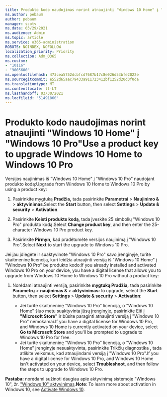 ```yaml
---
title: Produkto kodo naudojimas norint atnaujinti "Windows 10 Home" į "Windows 10 Pro"
ms.author: pebaum
author: pebaum
manager: scotv
ms.date: 03/29/2021
ms.audience: Admin
ms.topic: article
ms.service: o365-administration
ROBOTS: NOINDEX, NOFOLLOW
localization_priority: Priority
ms.collection: Adm_O365
ms.custom:
- "10116"
- "9005600"
ms.openlocfilehash: 473cea5752dcbfcd7687b17c8e026d53bfe2022e
ms.sourcegitcommit: e552d65aac79433a911723412bf1252d20d3f0da
ms.translationtype: MT
ms.contentlocale: lt-LT
ms.lasthandoff: 03/30/2021
ms.locfileid: "51491860"
---
```

# <a name="use-a-product-key-to-upgrade-windows-10-home-to-windows-10-pro"></a><span data-ttu-id="ee771-102">Produkto kodo naudojimas norint atnaujinti "Windows 10 Home" į "Windows 10 Pro"</span><span class="sxs-lookup"><span data-stu-id="ee771-102">Use a product key to upgrade Windows 10 Home to Windows 10 Pro</span></span>

<span data-ttu-id="ee771-103">Versijos naujinimas iš "Windows 10 Home" į "Windows 10 Pro" naudojant produkto kodą:</span><span class="sxs-lookup"><span data-stu-id="ee771-103">Upgrade from Windows 10 Home to Windows 10 Pro by using a product key:</span></span>

1. <span data-ttu-id="ee771-104">Pasirinkite mygtuką **Pradžia,** tada pasirinkite **Parametrai**  >  **Naujinimo &**  >  **aktyvinimas**.</span><span class="sxs-lookup"><span data-stu-id="ee771-104">Select the **Start** button, then select **Settings** > **Update & security** > **Activation**.</span></span>

1. <span data-ttu-id="ee771-105">Pasirinkite **Keisti produkto kodą**, tada įveskite 25 simbolių "Windows 10 Pro" produkto kodą.</span><span class="sxs-lookup"><span data-stu-id="ee771-105">Select **Change product key**, and then enter the 25-character Windows 10 Pro product key.</span></span>

1. <span data-ttu-id="ee771-106">Pasirinkite **Pirmyn,** kad pradėtumėte versijos naujinimą į "Windows 10 Pro".</span><span class="sxs-lookup"><span data-stu-id="ee771-106">Select **Next** to start the upgrade to Windows 10 Pro.</span></span>

<span data-ttu-id="ee771-107">Jei jau įdiegėte ir suaktyvinote "Windows 10 Pro" savo įrenginyje, turite skaitmeninę licenciją, kuri leidžia atnaujinti versiją iš "Windows 10 Home" į "Windows 10 Pro" be produkto kodo:</span><span class="sxs-lookup"><span data-stu-id="ee771-107">If you already installed and activated Windows 10 Pro on your device, you have a digital license that allows you to upgrade from Windows 10 Home to Windows 10 Pro without a product key:</span></span>

1. <span data-ttu-id="ee771-108">Norėdami atnaujinti versiją, pasirinkite **mygtuką Pradžia,** tada pasirinkite **Parametrų**  >  **naujinimas &**  >  **aktyvinimas:**</span><span class="sxs-lookup"><span data-stu-id="ee771-108">To upgrade, select the **Start** button, then select **Settings** > **Update & security** > **Activation**:</span></span>

    - <span data-ttu-id="ee771-109">Jei turite skaitmeninę "Windows 10 Pro" licenciją, o "Windows 10 Home" šiuo metu suaktyvinta jūsų įrenginyje, pasirinkite Eiti į **"Microsoft Store"** ir būsite paraginti atnaujinti versiją į "Windows 10 Pro" nemokamai.</span><span class="sxs-lookup"><span data-stu-id="ee771-109">If you have a digital license for Windows 10 Pro, and Windows 10 Home is currently activated on your device, select **Go to Microsoft Store** and you'll be prompted to upgrade to Windows 10 Pro for free.</span></span>
    - <span data-ttu-id="ee771-110">Jei turite skaitmeninę "Windows 10 Pro" licenciją, o "Windows 10 Home" įrenginyje nesuaktyvinta, pasirinkite Trikčių diagnostika **,** tada atlikite veiksmus, kad atnaujindami versiją į "Windows 10 Pro".</span><span class="sxs-lookup"><span data-stu-id="ee771-110">If you have a digital license for Windows 10 Pro, and Windows 10 Home isn't activated on your device, select **Troubleshoot**, and then follow the steps to upgrade to Windows 10 Pro.</span></span>

<span data-ttu-id="ee771-111">**Pastaba:** norėdami sužinoti daugiau apie aktyvinimą sistemoje "Windows 10", žr. ["Windows 10" aktyvinimas](https://support.microsoft.com/windows/activate-windows-10-c39005d4-95ee-b91e-b399-2820fda32227).</span><span class="sxs-lookup"><span data-stu-id="ee771-111">**Note**: To learn more about activation in Windows 10, see [Activate Windows 10](https://support.microsoft.com/windows/activate-windows-10-c39005d4-95ee-b91e-b399-2820fda32227).</span></span>